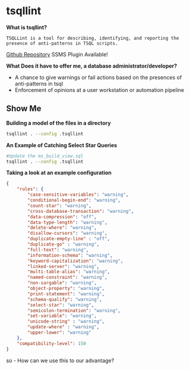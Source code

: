 # tsqllint

**What is tsqllint?**

`TSQLLint is a tool for describing, identifying, and reporting the presence of anti-patterns in TSQL scripts.`

[Github Repository](https://github.com/tsqllint/tsqllint)
SSMS Plugin Available!

**What Does it have to offer me, a database administrator/developer?**
- A chance to give warnings or fail actions based on the presences of anti-patterns in tsql
- Enforcement of opinions at a user workstation or automation pipeline

## Show Me

**Building a model of the files in a directory**
```bash
tsqllint . --config .tsqllint
```

**An Example of Catching Select Star Queries**
```bash
#Update the ms_build_view.sql
tsqllint . --config .tsqllint
```

**Taking a look at an example configuration**
```json
{
    "rules": {
        "case-sensitive-variables": "warning",
        "conditional-begin-end": "warning",
        "count-star": "warning",
        "cross-database-transaction": "warning",
        "data-compression": "off",
        "data-type-length": "warning",
        "delete-where": "warning",
        "disallow-cursors": "warning",
        "duplicate-empty-line" : "off",
        "duplicate-go" : "warning",
        "full-text": "warning",
        "information-schema": "warning",
        "keyword-capitalization": "warning",
        "linked-server": "warning",
        "multi-table-alias": "warning",
        "named-constraint": "warning",
        "non-sargable": "warning",
        "object-property": "warning",
        "print-statement": "warning",
        "schema-qualify": "warning",
        "select-star": "warning",
        "semicolon-termination": "warning",
        "set-variable": "warning",
        "unicode-string" : "warning",
        "update-where" : "warning",
        "upper-lower": "warning"
    },
    "compatibility-level": 150
}
```


so - How can we use this to our advantage?